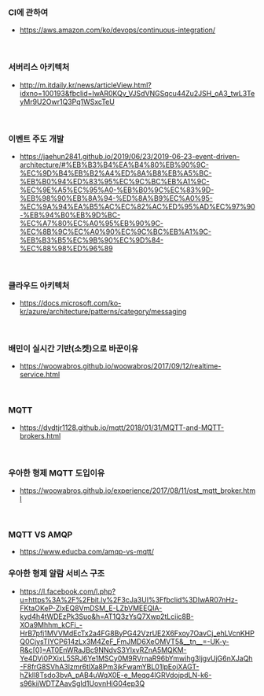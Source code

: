 ### CI에 관하여
  - <https://aws.amazon.com/ko/devops/continuous-integration/>


&nbsp;
&nbsp;

### 서버리스 아키텍처
  - <http://m.itdaily.kr/news/articleView.html?idxno=100193&fbclid=IwAR0KQv_VJSdVNGSqcu44Zu2JSH_oA3_twL3TeyMr9U2Owr1Q3Pq1WSxcTeU>
  

&nbsp;
&nbsp;
  
### 이벤트 주도 개발
  - <https://jaehun2841.github.io/2019/06/23/2019-06-23-event-driven-architecture/#%EB%B3%B4%EA%B4%80%EB%90%9C-%EC%9D%B4%EB%B2%A4%ED%8A%B8%EB%A5%BC-%EB%B0%94%ED%83%95%EC%9C%BC%EB%A1%9C-%EC%9E%A5%EC%95%A0-%EB%B0%9C%EC%83%9D-%EB%98%90%EB%8A%94-%ED%8A%B9%EC%A0%95-%EC%9A%94%EA%B5%AC%EC%82%AC%ED%95%AD%EC%97%90-%EB%94%B0%EB%9D%BC-%EC%A7%80%EC%A0%95%EB%90%9C-%EC%8B%9C%EC%A0%90%EC%9C%BC%EB%A1%9C-%EB%B3%B5%EC%9B%90%EC%9D%84-%EC%88%98%ED%96%89>
  
  
&nbsp;
&nbsp;


### 클라우드 아키텍처
  - <https://docs.microsoft.com/ko-kr/azure/architecture/patterns/category/messaging>

&nbsp;
&nbsp;


### 배민이 실시간 기반(소켓)으로 바꾼이유
  - <https://woowabros.github.io/woowabros/2017/09/12/realtime-service.html>
  
&nbsp;
&nbsp;
  
### MQTT
  - <https://dydtjr1128.github.io/mqtt/2018/01/31/MQTT-and-MQTT-brokers.html>
  
 &nbsp;
&nbsp;
 
### 우아한 형제 MQTT 도입이유
  - <https://woowabros.github.io/experience/2017/08/11/ost_mqtt_broker.html>
  
 &nbsp;
&nbsp;
  
### MQTT VS AMQP
  - <https://www.educba.com/amqp-vs-mqtt/>
  
  
### 우아한 형제 알람 서비스 구조
  - <https://l.facebook.com/l.php?u=https%3A%2F%2Fbit.ly%2F3cJa3UI%3Ffbclid%3DIwAR07nHz-FKtaOKeP-ZlxEQ8VmDSM_E-LZbVMEEQIA-kyd4h4tWDEzPk3Suo&h=AT1Q3zYsQ7Xwp2tLciic8B-XOa9Mhhm_kCFj_-HrB7pfj1MVVMdEcTx2a4FG8ByPG42VzrUE2X6Fxoy7OavCj_ehLVcnKHPQ0CjysTIYCP614zLx3M4ZeF_FmJMD6XeOMVT5&__tn__=-UK-y-R&c[0]=AT0EnWRaJBc9NNdvS3YlxvRZnA5MQKM-Ye4DVi0PXixL5SRJ6Ye1MSCy0M9RVrnaR96bYmwihg3IjgvUjG6nXJaQh-F8frG8SVhA3lzmr6tlXa8Pm3jkFwamYBL01lpEojXAGT-hZkll8Tsdo3bvA_pAB4uWqX0E-e_Meqq4lGRVdojpdLN-k6-s96kijWDTZAavSgld1UovnHiG04ep3Q>
